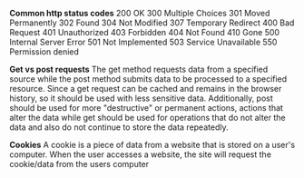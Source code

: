 **Common http status codes**
200 OK
300 Multiple Choices
301 Moved Permanently
302 Found
304 Not Modified
307 Temporary Redirect
400 Bad Request
401 Unauthorized
403 Forbidden
404 Not Found
410 Gone
500 Internal Server Error
501 Not Implemented
503 Service Unavailable
550 Permission denied

**Get vs post requests**
The get method requests data from a specified source while the post method submits data to be processed to a specified resource. Since a get request can be cached and remains in the browser history, so it should be used with less sensitive data. Additionally, post should be used for more "destructive" or permanent actions, actions that alter the data while get should be used for operations that do not alter the data and also do not continue to store the data repeatedly. 

**Cookies**
A cookie is a piece of data from a website that is stored on a user's computer. When the user accesses a website, the site will request the cookie/data from the users computer